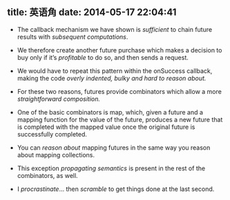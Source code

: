 title: 英语角
date: 2014-05-17 22:04:41
---

* The callback mechanism we have shown is *sufficient* to chain future results with *subsequent computations*.

* We therefore create another future purchase which makes a decision to buy only if it’s *profitable* to do so, and then sends a request. 

* We would have to repeat this pattern within the onSuccess callback, making the code *overly indented, bulky and hard to reason about.*

* For these two reasons, futures provide combinators which allow a more *straightforward composition.*

* One of the basic combinators is map, which, given a future and a mapping function for the value of the future,
produces a new future that is completed with the mapped value once the original future is successfully completed. 

* You can *reason about* mapping futures in the same way you reason about mapping collections.

* This exception *propagating semantics* is present in the rest of the combinators, as well.


<!-- [翻译](/2014/05/15/scala文档翻译-future&promise#functional-composition-and-for-comprehensions) -->

* I *procrastinate*… then *scramble* to get things done at the last second.
